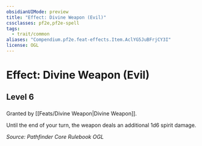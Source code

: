 ```yaml
---
obsidianUIMode: preview
title: "Effect: Divine Weapon (Evil)"
cssclasses: pf2e,pf2e-spell
tags:
  - trait/common
aliases: "Compendium.pf2e.feat-effects.Item.AclYG5JuBFrjCY3I"
license: OGL
---
```

# Effect: Divine Weapon (Evil)
## Level 6
### 






Granted by [[Feats/Divine Weapon|Divine Weapon]].

Until the end of your turn, the weapon deals an additional 1d6 spirit damage.

*Source: Pathfinder Core Rulebook*
*OGL*